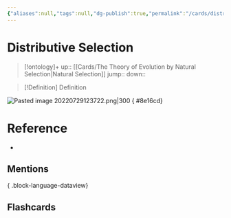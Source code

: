 ```yaml
---
{"aliases":null,"tags":null,"dg-publish":true,"permalink":"/cards/distributive-selection/","dgPassFrontmatter":true}
---
```


# Distributive Selection

> [!ontology]+
> up:: [[Cards/The Theory of Evolution by Natural Selection\|Natural Selection]]
> jump:: 
> down:: 

> [!Definition] Definition
> 

![Pasted image 20220729123722.png|300](/img/user/Extras/Images/Pasted%20image%2020220729123722.png)
{ #8e16cd}

# Reference
- 

## Mentions

{ .block-language-dataview}

## Flashcards
